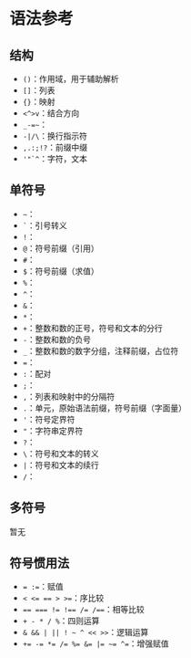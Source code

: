 # 语法参考

## 结构

- `()`：作用域，用于辅助解析
- `[]`：列表
- `{}`：映射
- `<^>v`：结合方向
- `_-=~`：
- `-|/\`：换行指示符
- `,.:;!?`：前缀中缀
- ``'"`^``：字符，文本

## 单符号

- `~`：
- `` ` ``：引号转义
- `!`：
- `@`：符号前缀（引用）
- `#`：
- `$`：符号前缀（求值）
- `%`：
- `^`：
- `&`：
- `*`：
- `+`：整数和数的正号，符号和文本的分行
- `-`：整数和数的负号
- `_`：整数和数的数字分组，注释前缀，占位符
- `=`：
- `:`：配对
- `;`：
- `,`：列表和映射中的分隔符
- `.`：单元，原始语法前缀，符号前缀（字面量）
- `'`：符号定界符
- `"`：字符串定界符
- `?`：
- `\`：符号和文本的转义
- `|`：符号和文本的续行
- `/`：

## 多符号

暂无

## 符号惯用法

- `= :=`：赋值
- `< <= == > >=`：序比较
- `== === != !== /= /==`：相等比较
- `+ - * / %`：四则运算
- `& && | || ! ~ ^ << >>`：逻辑运算
- `+= -= *= /= %= &= |= ~= ^=`：增强赋值
